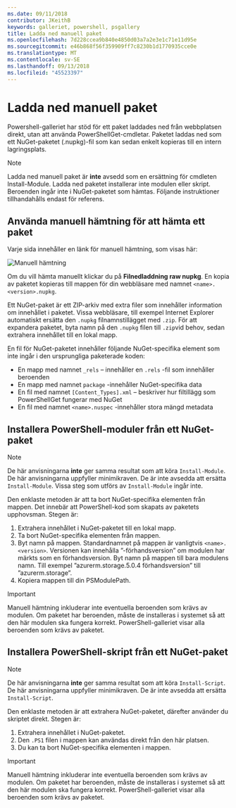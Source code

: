 ```yaml
---
ms.date: 09/11/2018
contributor: JKeithB
keywords: galleriet, powershell, psgallery
title: Ladda ned manuell paket
ms.openlocfilehash: 7d228ccea9b840e4850d03a7a2e3e1c71e11d95e
ms.sourcegitcommit: e46b868f56f359909ff7c8230b1d1770935cce0e
ms.translationtype: MT
ms.contentlocale: sv-SE
ms.lasthandoff: 09/13/2018
ms.locfileid: "45523397"
---
```

# <a name="manual-package-download"></a>Ladda ned manuell paket

Powershell-galleriet har stöd för ett paket laddades ned från webbplatsen direkt, utan att använda PowerShellGet-cmdletar. Paketet laddas ned som ett NuGet-paketet (.nupkg)-fil som kan sedan enkelt kopieras till en intern lagringsplats.

> [!NOTE]
> Ladda ned manuell paket är **inte** avsedd som en ersättning för cmdleten Install-Module.
> Ladda ned paketet installerar inte modulen eller skript. Beroenden ingår inte i NuGet-paketet som hämtas. Följande instruktioner tillhandahålls endast för referens.

## <a name="using-manual-download-to-acquire-a-package"></a>Använda manuell hämtning för att hämta ett paket

Varje sida innehåller en länk för manuell hämtning, som visas här:

![Manuell hämtning](../../Images/Manual_Item_Download.PNG)

Om du vill hämta manuellt klickar du på **Filnedladdning raw nupkg**. En kopia av paketet kopieras till mappen för din webbläsare med namnet `<name>.<version>.nupkg`.

Ett NuGet-paket är ett ZIP-arkiv med extra filer som innehåller information om innehållet i paketet. Vissa webbläsare, till exempel Internet Explorer automatiskt ersätta den `.nupkg` filnamnstillägget med `.zip`. För att expandera paketet, byta namn på den `.nupkg` filen till `.zip`vid behov, sedan extrahera innehållet till en lokal mapp.

En fil för NuGet-paketet innehåller följande NuGet-specifika element som inte ingår i den ursprungliga paketerade koden:

- En mapp med namnet `_rels` – innehåller en `.rels` -fil som innehåller beroenden
- En mapp med namnet `package` -innehåller NuGet-specifika data
- En fil med namnet `[Content_Types].xml` – beskriver hur filtillägg som PowerShellGet fungerar med NuGet
- En fil med namnet `<name>.nuspec` -innehåller stora mängd metadata

## <a name="installing-powershell-modules-from-a-nuget-package"></a>Installera PowerShell-moduler från ett NuGet-paket

> [!NOTE]
> De här anvisningarna **inte** ger samma resultat som att köra `Install-Module`. De här anvisningarna uppfyller minimikraven. De är inte avsedda att ersätta `Install-Module`. Vissa steg som utförs av `Install-Module` ingår inte.

Den enklaste metoden är att ta bort NuGet-specifika elementen från mappen. Det innebär att PowerShell-kod som skapats av paketets upphovsman. Stegen är:

1. Extrahera innehållet i NuGet-paketet till en lokal mapp.
2. Ta bort NuGet-specifika elementen från mappen.
3. Byt namn på mappen. Standardnamnet på mappen är vanligtvis `<name>.<version>`. Versionen kan innehålla ”-förhandsversion” om modulen har märkts som en förhandsversion. Byt namn på mappen till bara modulens namn. Till exempel ”azurerm.storage.5.0.4 förhandsversion” till ”azurerm.storage”.
4. Kopiera mappen till din PSModulePath.

> [!IMPORTANT]
> Manuell hämtning inkluderar inte eventuella beroenden som krävs av modulen. Om paketet har beroenden, måste de installeras i systemet så att den här modulen ska fungera korrekt. PowerShell-galleriet visar alla beroenden som krävs av paketet.

## <a name="installing-powershell-scripts-from-a-nuget-package"></a>Installera PowerShell-skript från ett NuGet-paket

> [!NOTE]
> De här anvisningarna **inte** ger samma resultat som att köra `Install-Script`. De här anvisningarna uppfyller minimikraven. De är inte avsedda att ersätta `Install-Script`.

Den enklaste metoden är att extrahera NuGet-paketet, därefter använder du skriptet direkt. Stegen är:

1. Extrahera innehållet i NuGet-paketet.
2. Den `.PS1` filen i mappen kan användas direkt från den här platsen.
3. Du kan ta bort NuGet-specifika elementen i mappen.

> [!IMPORTANT]
> Manuell hämtning inkluderar inte eventuella beroenden som krävs av modulen. Om paketet har beroenden, måste de installeras i systemet så att den här modulen ska fungera korrekt. PowerShell-galleriet visar alla beroenden som krävs av paketet.
